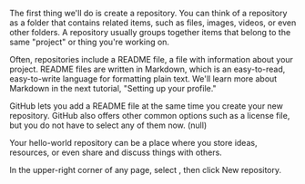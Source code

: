 The first thing we'll do is create a repository. You can think of a repository as a folder that contains related items, such as files, images, videos, or even other folders. A repository usually groups together items that belong to the same "project" or thing you're working on.

Often, repositories include a README file, a file with information about your project. README files are written in Markdown, which is an easy-to-read, easy-to-write language for formatting plain text. We'll learn more about Markdown in the next tutorial, "Setting up your profile."

GitHub lets you add a README file at the same time you create your new repository. GitHub also offers other common options such as a license file, but you do not have to select any of them now. (null) 

Your hello-world repository can be a place where you store ideas, resources, or even share and discuss things with others.

In the upper-right corner of any page, select , then click New repository.
